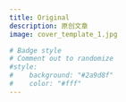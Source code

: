 ```yaml
---
title: Original
description: 原创文章
image: cover_template_1.jpg

# Badge style
# Comment out to randomize
#style:
#    background: "#2a9d8f"
#    color: "#fff"
---
```

